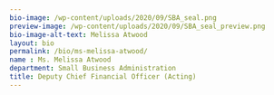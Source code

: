```yaml
---
bio-image: /wp-content/uploads/2020/09/SBA_seal.png
preview-image: /wp-content/uploads/2020/09/SBA_seal_preview.png
bio-image-alt-text: Melissa Atwood
layout: bio
permalink: /bio/ms-melissa-atwood/
name : Ms. Melissa Atwood
department: Small Business Administration
title: Deputy Chief Financial Officer (Acting)
---
```

